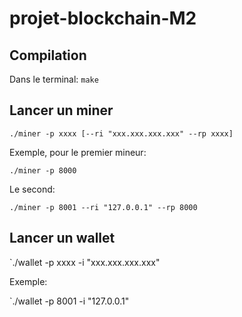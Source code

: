 # projet-blockchain-M2

## Compilation

Dans le terminal: `make`

## Lancer un miner

`./miner -p xxxx [--ri "xxx.xxx.xxx.xxx" --rp xxxx]`

Exemple, pour le premier mineur:

`./miner -p 8000`

Le second:

`./miner -p 8001 --ri "127.0.0.1" --rp 8000`


## Lancer un wallet

`./wallet -p xxxx -i "xxx.xxx.xxx.xxx"

Exemple:

`./wallet -p 8001 -i "127.0.0.1"
